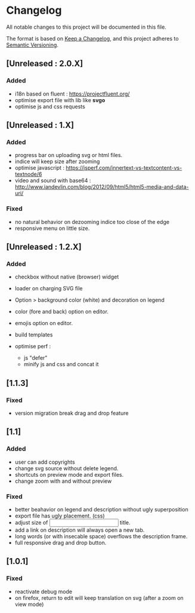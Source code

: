 # Changelog

All notable changes to this project will be documented in this file.

The format is based on [Keep a Changelog](https://keepachangelog.com/en/1.0.0/),
and this project adheres to [Semantic Versioning](https://semver.org/spec/v2.0.0.html).

## [Unreleased : 2.0.X]
### Added
- i18n based on fluent : https://projectfluent.org/
- optimise export file with lib like **svgo**
- optimise js and css requests

## [Unreleased : 1.X]
### Added
  - progress bar on uploading svg or html files.
  - indice will keep size after zooming
  - optimise javascript : https://jsperf.com/innertext-vs-textcontent-vs-textnode/6
  - video and sound with base64 : http://www.iandevlin.com/blog/2012/09/html5/html5-media-and-data-uri/

### Fixed
  - no natural behavior on dezooming indice too close of the edge
  - responsive menu on little size.

## [Unreleased : 1.2.X]
### Added
  - checkbox without native (browser) widget
  - loader on charging SVG file
  - Option > background color (white) and decoration on legend
  - color (fore and back) option on editor.
  - emojis option on editor.

  - build templates
  - optimise perf :
    - js "defer"
    - minify js and css and concat it

## [1.1.3]

### Fixed
  - version migration break drag and drop feature

## [1.1]
### Added
  - user can add copyrights
  - change svg source without delete legend.
  - shortcuts on preview mode and export files.
  - change zoom with and without preview
### Fixed
  - better beahavior on legend and description without ugly superposition
  - export file has ugly placement. (css)
  - adjust size of <input> title.
  - add a link on description will always open a new tab.
  - long words (or with insecable space) overflows the description frame.
  - full responsive drag and drop button.

## [1.0.1]
### Fixed
  - reactivate debug mode
  - on firefox, return to edit will keep translation on svg (after a zoom on view mode)
